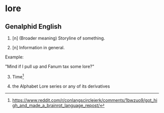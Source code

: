 # lore
## Genalphid English

1. [n] (Broader meaning) Storyline of something.

2. [n] Information in general.

Example:

"Mind if I pull up and Fanum tax some lore?"

3. Time[^1]

4. the Alphabet Lore series or any of its derivatives

[^1]: <https://www.reddit.com/r/conlangscirclejerk/comments/1bwzuo9/got_high_and_made_a_brainrot_language_repost/>